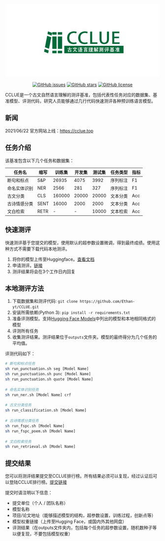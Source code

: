 <p align="center">
    <br>
    <img src="./assets/cclue.png" width="500"/>
    <br>
</p>
<p align="center">
<a href="https://github.com/ethan-yt/cclue/issues"><img alt="GitHub issues" src="https://img.shields.io/github/issues/ethan-yt/cclue"></a>
<a href="https://github.com/ethan-yt/cclue/stargazers"><img alt="GitHub stars" src="https://img.shields.io/github/stars/ethan-yt/cclue"></a>
<a href="https://github.com/Ethan-yt/cclue/blob/main/LICENSE"><img alt="GitHub license" src="https://img.shields.io/github/license/ethan-yt/cclue"></a>
</p>

CCLUE是一个古文自然语言理解的测评基准，包括代表性任务对应的数据集、基准模型、评测代码，研究人员能够通过几行代码快速测评各种预训练语言模型。

## 新闻

2021/06/22 官方网站上线：https://cclue.top

## 任务介绍

该基准包含以下几个任务和数据集：

| 任务名    | 缩写   | 训练集    | 开发集   | 测试集   | 任务类型 | 指标    |
|--------|------|--------|-------|-------|------|-------|
| 断句和标点  | S&P   | 26935  | 4075  | 3992  | 序列标注 | F1 |
| 命名实体识别 | NER  | 2566   | 281   | 327   | 序列标注 | F1 |
| 古文分类   | CLS  | 160000 | 20000 | 20000 | 文本分类 | Acc   |
| 古诗情感分类 | SENT | 16000  | 2000  | 2000  | 文本分类 | Acc   |
| 文白检索   | RETR | -      | -     | 10000 | 文本检索 | Acc   |

## 快速测评

快速测评基于您提交的模型，使用默认的超参数设置微调，得到最终成绩。使用这种方式不需要下载代码本地测评。

1. 将你的模型上传至Huggingface。[查看文档](https://huggingface.co/transformers/model_sharing.html)
1. 申请测评。[链接](https://github.com/Ethan-yt/CCLUE/issues/new?assignees=Ethan-yt&labels=&template=quick_test.md&title=%5B快速测评%5D)
1. 测评结果将会在3个工作日内回复

## 本地测评方法

1. 下载数据集和测评代码: `git clone https://github.com/Ethan-yt/CCLUE.git`
1. 安装所需依赖(Python 3): `pip install -r requirements.txt`
1. 准备评测模型。支持[Hugging Face Models](https://huggingface.co/models)中列出的模型和本地相同格式的模型
1. 评测所有任务
1. 收集测评结果。测评结果位于`outputs`文件夹。模型的最终得分为几个任务的平均值。

评测代码如下：
```bash
# 断句和标点任务
sh run_punctuation.sh seg [Model Name]
sh run_punctuation.sh punc [Model Name]
sh run_punctuation.sh quote [Model Name]

# 命名实体识别任务
sh run_ner.sh [Model Name] crf

# 古文分类任务
sh run_classification.sh [Model Name]

# 古诗情感分类任务
sh run_fspc.sh [Model Name]
sh run_fspc_poem.sh [Model Name]

# 文白检索任务
sh run_retrieval.sh [Model Name]
```

## 提交结果

您可以将测评结果提交至CCLUE排行榜。所有结果必须可以复现，经过认证后可以登陆CCLUE排行榜。[提交链接](https://github.com/Ethan-yt/CCLUE/issues/new?assignees=Ethan-yt&labels=&template=approve.md&title=%5B申请认证%5D)

提交时请注明以下信息：

- 提交单位（个人 / 团队名称）
- 模型名称
- 项目/论文地址（能够描述模型的结构，超参数设置，训练过程，创新点等）
- 模型权重链接（上传至Hugging Face，或国内外其他网盘）
- 评测结果（在outputs文件夹内，包括每个任务的超参数设置，随机数种子等以便复现，不要包括模型权重）
